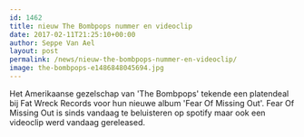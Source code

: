 ```yaml
---
id: 1462
title: nieuw The Bombpops nummer en videoclip
date: 2017-02-11T21:25:10+00:00
author: Seppe Van Ael
layout: post
permalink: /news/nieuw-the-bombpops-nummer-en-videoclip/
image: the-bombpops-e1486848045694.jpg
---
```

Het Amerikaanse gezelschap van 'The Bombpops' tekende een platendeal bij Fat Wreck Records voor hun nieuwe album 'Fear Of Missing Out'. Fear Of Missing Out is sinds vandaag te beluisteren op spotify maar ook een videoclip werd vandaag gereleased.

&nbsp;